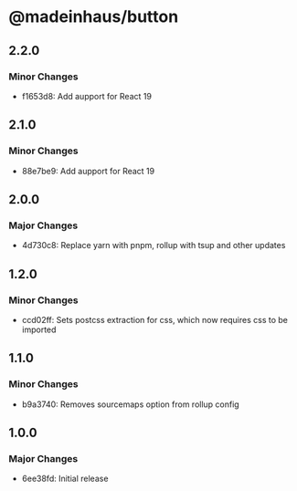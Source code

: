 # @madeinhaus/button

## 2.2.0

### Minor Changes

- f1653d8: Add aupport for React 19

## 2.1.0

### Minor Changes

- 88e7be9: Add aupport for React 19

## 2.0.0

### Major Changes

- 4d730c8: Replace yarn with pnpm, rollup with tsup and other updates

## 1.2.0

### Minor Changes

- ccd02ff: Sets postcss extraction for css, which now requires css to be imported

## 1.1.0

### Minor Changes

- b9a3740: Removes sourcemaps option from rollup config

## 1.0.0

### Major Changes

- 6ee38fd: Initial release
